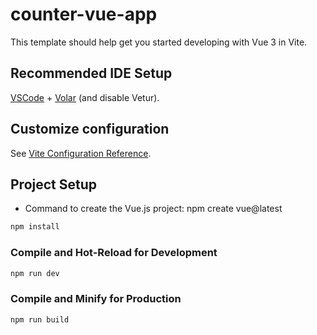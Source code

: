 # counter-vue-app

This template should help get you started developing with Vue 3 in Vite.

## Recommended IDE Setup

[VSCode](https://code.visualstudio.com/) + [Volar](https://marketplace.visualstudio.com/items?itemName=Vue.volar) (and disable Vetur).

## Customize configuration

See [Vite Configuration Reference](https://vitejs.dev/config/).

## Project Setup

- Command to create the Vue.js project: npm create vue@latest

```sh
npm install
```

### Compile and Hot-Reload for Development

```sh
npm run dev
```

### Compile and Minify for Production

```sh
npm run build
```
